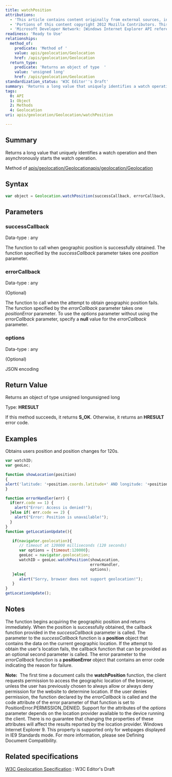```yaml
---
title: watchPosition
attributions:
  - 'This article contains content originally from external sources, including ones licensed under the CC-BY-SA license. [![cc-by-sa-small-wpd.png](/assets/public/c/c8/cc-by-sa-small-wpd.png)](http://creativecommons.org/licenses/by-sa/3.0/us/)'
  - 'Portions of this content copyright 2012 Mozilla Contributors. This article contains work licensed under the Creative Commons Attribution-Sharealike License v2.5 or later. The original work is available at Mozilla Developer Network: [Article](https://developer.mozilla.org/en-US/docs/Using_geolocation)'
  - 'Microsoft Developer Network: [Windows Internet Explorer API reference Article](http://msdn.microsoft.com/en-us/library/ie/hh828809%28v=vs.85%29.aspx)'
readiness: 'Ready to Use'
relationships:
  method_of:
    predicate: 'Method of '
    value: apis/geolocation/Geolocation
    href: /apis/geolocation/Geolocation
  return_type:
    predicate: 'Returns an object of type  '
    value: 'unsigned long'
    href: /apis/geolocation/Geolocation
standardization_status: 'W3C Editor''s Draft'
summary: 'Returns a long value that uniquely identifies a watch operation and then asynchronously starts the watch operation.'
tags:
  0: API
  1: Object
  2: Methods
  4: Geolocation
uri: apis/geolocation/Geolocation/watchPosition

---
```

## <span>Summary</span>

Returns a long value that uniquely identifies a watch operation and then asynchronously starts the watch operation.

Method of [apis/geolocation/Geolocation](/apis/geolocation/Geolocation)[apis/geolocation/Geolocation](/apis/geolocation/Geolocation)

## <span>Syntax</span>

``` js
var object = Geolocation.watchPosition(successCallback, errorCallback, options);
```

## <span>Parameters</span>

### <span>successCallback</span>

 Data-type
:   any

 The function to call when geographic position is successfully obtained. The function specified by the *successCallback* parameter takes one *position* parameter.

### <span>errorCallback</span>

 Data-type
:   any

(Optional)

The function to call when the attempt to obtain geographic position fails. The function specified by the *errorCallback* parameter takes one *positionError* parameter. To use the *options* parameter without using the *errorCallback* parameter, specify a **null** value for the *errorCallback* parameter.

### <span>options</span>

 Data-type
:   any

(Optional)

JSON encoding

## <span>Return Value</span>

Returns an object of type unsigned longunsigned long

Type: **HRESULT**

If this method succeeds, it returns **S\_OK**. Otherwise, it returns an **HRESULT** error code.

## <span>Examples</span>

Obtains users position and position changes for 120s.

``` js
var watchID;
var geoLoc;

function showLocation(position)
{
alert('latitude: '+position.coords.latitude+' AND longitude: '+position.coords.longitude);
}

function errorHandler(err) {
  if(err.code == 1) {
    alert("Error: Access is denied!");
  }else if( err.code == 2) {
    alert("Error: Position is unavailable!");
  }
}
function getLocationUpdate(){

   if(navigator.geolocation){
      // timeout at 120000 milliseconds (120 seconds)
      var options = {timeout:120000};
      geoLoc = navigator.geolocation;
      watchID = geoLoc.watchPosition(showLocation,
                                     errorHandler,
                                     options);
   }else{
      alert("Sorry, browser does not support geolocation!");
   }
}
getLocationUpdate();
```

## <span>Notes</span>

The function begins acquiring the geographic position and returns immediately. When the position is successfully obtained, the callback function provided in the *successCallback* parameter is called. The parameter to the *successCallback* function is a **position** object that contains the data on the current geographic location. If the attempt to obtain the user's location fails, the callback function that can be provided as an optional second parameter is called. The error parameter to the *errorCallback* function is a **positionError** object that contains an error code indicating the reason for failure.

**Note:**  The first time a document calls the **watchPosition** function, the client requests permission to access the geographic location of the browser, unless the user has previously chosen to always allow or always deny permission for the website to determine location. If the user denies permission, the function declared by the *errorCallback* is called and the code attribute of the error parameter of that function is set to PositionError.PERMISSION\_DENIED. Support for the attributes of the *options* parameter depends on the location provider available to the device running the client. There is no guarantee that changing the properties of these attributes will affect the results reported by the location provider. Windows Internet Explorer 9. This property is supported only for webpages displayed in IE9 Standards mode. For more information, please see Defining Document Compatibility.

## <span>Related specifications</span>

[W3C Geolocation Specification](http://dev.w3.org/geo/api/spec-source.html)
:   W3C Editor's Draft
